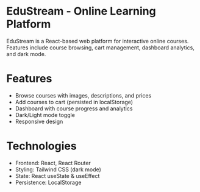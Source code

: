 # EduStream - Online Learning Platform

EduStream is a React-based web platform for interactive online courses. Features include course browsing, cart management, dashboard analytics, and dark mode.
# Features
- Browse courses with images, descriptions, and prices
- Add courses to cart (persisted in localStorage)
- Dashboard with course progress and analytics
- Dark/Light mode toggle
- Responsive design
# Technologies
- Frontend: React, React Router
- Styling: Tailwind CSS (dark mode)
- State: React useState & useEffect
- Persistence: LocalStorage

